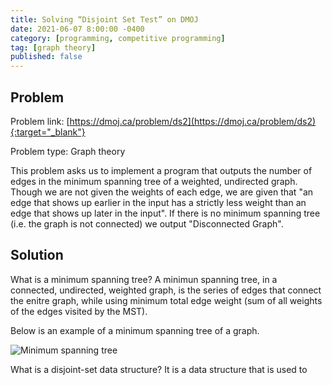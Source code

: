 ```yaml
---
title: Solving “Disjoint Set Test” on DMOJ
date: 2021-06-07 8:00:00 -0400
category: [programming, competitive programming]
tag: [graph theory]
published: false
---
```


<!-- <a href="#"><img src="https://antique-fringe-fennel.glitch.me/badge?page_id=2021-06-06-ac19p5.md"></a>-->


## Problem
Problem link: [https://dmoj.ca/problem/ds2](https://dmoj.ca/problem/ds2){:target="_blank"}

Problem type: Graph theory

This problem asks us to implement a program that outputs the number of edges in the minimum spanning tree of a weighted, undirected graph. Though we are not given the weights of each edge, we are given that "an edge that shows up earlier in the input has a strictly less weight than an edge that shows up later in the input". If there is no minimum spanning tree (i.e. the graph is not connected) we output "Disconnected Graph".

## Solution

What is a minimum spanning tree? A minimun spanning tree, in a connected, undirected, weighted graph, is the series of edges that connect the enitre graph, while using minimum total edge weight (sum of all weights of the edges visited by the MST).

Below is an example of a minimum spanning tree of a graph.

![Minimum spanning tree](https://res.cloudinary.com/dnwczwamg/image/upload/b_rgb:ffffff/v1623076536/vishnu-blog/posts/2021-06-07-ds2/mst.png)

What is a disjoint-set data structure? It is a data structure that is used to 